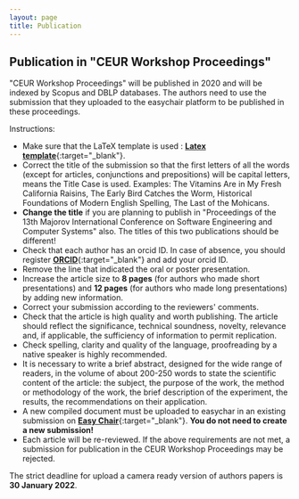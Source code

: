 ```yaml
---
layout: page
title: Publication
---
```


<!--
## Publication in the special issue of "Computers" journal

A special issue of "Computers" journal will be published in 2020 and will be indexed by ESCI, Inspec, DBLP, and Scopus.

**The list of selected papers**: [**download**]({{ site.base_url }}/media/2019/MICSECS-2019-papers_for_Computers.pdf){:target="_blank"}.

Each submission to this Special Issue should contain at least **50% of new material**, e.g., in the form of technical extensions; more in-depth evaluations; or additional use cases and a change of title, abstract, and keywords. These extended submissions will undergo a peer-review process according to the journal’s rules of action. At least two technical committees will act as reviewers for each extended article submitted to this Special Issue; if needed, additional external reviewers will be invited to guarantee a high-quality reviewing process.

All selected papers will be **FREE of charge** for the conference participants whose papers were accepted after peer review.
The conference organizing committee will give a list of recommended authors to the publisher. The authors should submit their paper according the requirements of the journal.

Link to the journal page **with requirements**: [**go to the journal page**](https://www.mdpi.com/journal/computers/special_issues/Selected_Papers_MICSECS2019){:target="_blank"} 

The strict deadline for upload a camera ready version of authors papers is **1 May 2020**.
-->
## Publication in "CEUR Workshop Proceedings" 

"CEUR Workshop Proceedings" will be published in 2020 and will be indexed by Scopus and DBLP databases. 
The authors need to use the submission that they uploaded to the easychair platform to be published in these proceedings.

<!-- **The list of selected papers**: [**download**]({{ site.base_url }}/media/2019/MICSECS-2019-papers_for_CEUR.pdf){:target="_blank"}. -->

Instructions:
- Make sure that the LaTeX template is used : [**Latex template**](https://www.overleaf.com/project/5e76702c4acae70001d3bc87){:target="_blank"}.
- Correct the title of the submission so that the first letters of all the words (except for articles, conjunctions and prepositions) will be capital letters, means the Title Case is used. Examples: The Vitamins Are in My Fresh California Raisins, The Early Bird Catches the Worm, Historical Foundations of Modern English Spelling, The Last of the Mohicans.
- **Change the title** if you are planning to publish in "Proceedings of the 13th Majorov International Conference on Software Engineering and Computer Systems" also. The titles of this two publications should be different! 
- Check that each author has an orcid ID. In case of absence, you should register [**ORCID**](https://orcid.org/){:target="_blank"} and add your orcid ID.
- Remove the line that indicated the oral or poster presentation.
- Increase the article size to **8 pages** (for authors who made short presentations) and **12 pages** (for authors who made long presentations) by adding new information.
- Correct your submission according to the reviewers' comments.
- Check that the article is high quality and worth publishing. The article should reflect the significance, technical soundness, novelty, relevance and, if applicable, the sufficiency of information to permit replication.
- Check spelling, clarity and quality of the language, proofreading by a native speaker is highly recommended.
- It is necessary to write a brief abstract, designed for the wide range of readers, in the volume of about 200-250 words to state the scientific content of the article: the subject, the purpose of the work, the method or methodology of the work, the brief description of the experiment, the results, the recommendations on their application.
- A new compiled document must be uploaded to easychar in an existing submission on [**Easy Chair**](https://easychair.org/conferences/?conf=micsecs2019){:target="_blank"}. **You do not need to create a new submission!**
- Each article will be re-reviewed. If the above requirements are not met, a submission for publication in the CEUR Workshop Proceedings may be rejected.

The strict deadline for upload a camera ready version of authors papers is **30 January 2022**.

<!--
## Publication in "Proceedings of the 13th Majorov International Conference on Software Engineering and Computer Systems"

"Proceedings of the XI Majorov International Conference on Software Engineering and Computer Systems" will be published in 2020 and will be indexed in the RSCI database. The authors need to use the submission that they uploaded to the [**Easy Chair**](https://easychair.org/conferences/?conf=micsecs2019){:target="_blank"} platform to be published in these proceedings.

**The list of selected papers**: [**download**]({{ site.base_url }}/media/2019/MICSECS-2019-papers_for_RSCI.pdf){:target="_blank"}.

Instructions:
- Make sure that the LaTeX template is used: [**Latex template**](https://www.overleaf.com/latex/templates/springer-lecture-notes-in-computer-science/kzwwpvhwnvfj){:target="_blank"}.
- Correct the title of the submission so that the first letters of all the words (except for articles, conjunctions and prepositions) will be capital letters, means the Title Case is used. Examples: The Vitamins Are in My Fresh California Raisins, The Early Bird Catches the Worm, Historical Foundations of Modern English Spelling, The Last of the Mohicans.
- Check that each author has an orcid ID. In case of absence, you should register [**ORCID**](https://orcid.org/){:target="_blank"} and add your orcid ID.
- Remove the line that indicated the oral or poster presentation.
- Briefly correct your submission according to the reviewers' comments.
- Check spelling, proofreading by a native speaker is welcome.
- Participants from Russia should prepare and scan an expert analysis form ([**example**]({{ site.base_url }}/media/2019/expert_example.docx){:target="_blank"}) for the open access publication possibility.
- Fill out and scan the copyright transfer application ([**example**]({{ site.base_url }}/media/2019/authors_rights.docx){:target="_blank"}).
- Send the source TeX file, the compiled PDF file, the scan of the expert analysis form and the scan of the copyright transfer application by e-mail to <mailto:mr@itmo.ru>. Please indicate the number of your submission (from 1 to 175 in Easy Chair) in the subject line of the letter.

The strict deadline for upload a camera ready version of authors papers is **30 January 2022**.
-->